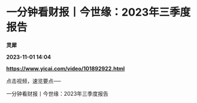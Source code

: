 # 一分钟看财报丨今世缘：2023年三季度报告
**灵犀**

**2023-11-01 14:04**

**https://www.yicai.com/video/101892922.html**

点击视频，速览要点──

一分钟看财报丨今世缘：2023年三季度报告